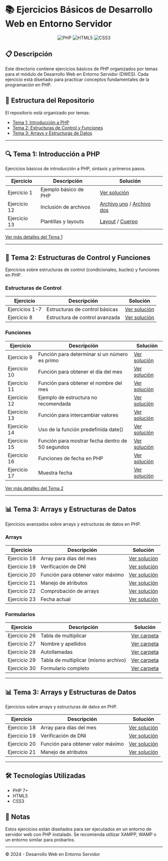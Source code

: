# 📚 Ejercicios Básicos de Desarrollo Web en Entorno Servidor

<div align="center">
  <img src="https://img.shields.io/badge/PHP-777BB4?style=for-the-badge&logo=php&logoColor=white" alt="PHP"/>
  <img src="https://img.shields.io/badge/HTML5-E34F26?style=for-the-badge&logo=html5&logoColor=white" alt="HTML5"/>
  <img src="https://img.shields.io/badge/CSS3-1572B6?style=for-the-badge&logo=css3&logoColor=white" alt="CSS3"/>
</div>

## 📋 Descripción

Este directorio contiene ejercicios básicos de PHP organizados por temas para el módulo de Desarrollo Web en Entorno Servidor (DWES). Cada ejercicio está diseñado para practicar conceptos fundamentales de la programación en PHP.

## 📂 Estructura del Repositorio

El repositorio está organizado por temas:

- [Tema 1: Introducción a PHP](#tema-1-introducción-a-php)
- [Tema 2: Estructuras de Control y Funciones](#tema-2-estructuras-de-control-y-funciones)
- [Tema 3: Arrays y Estructuras de Datos](#tema-3-arrays-y-estructuras-de-datos)

---

## 🔍 Tema 1: Introducción a PHP

Ejercicios básicos de introducción a PHP, sintaxis y primeros pasos.

| Ejercicio | Descripción | Solución |
|-----------|-------------|----------|
| Ejercicio 1 | Ejemplo básico de PHP | [Ver solución](./T1/ejemp1.php) |
| Ejercicio 12 | Inclusión de archivos | [Archivo uno](./T1/Ejercicio12/uno.php) / [Archivo dos](./T1/Ejercicio12/dos.php) |
| Ejercicio 13 | Plantillas y layouts | [Layout](./T1/Ejercicio13/layout.php) / [Cuerpo](./T1/Ejercicio13/cuerpo.php) |

[Ver más detalles del Tema 1](./T1/README.md)

---

## 🔄 Tema 2: Estructuras de Control y Funciones

Ejercicios sobre estructuras de control (condicionales, bucles) y funciones en PHP.

### Estructuras de Control

| Ejercicio | Descripción | Solución |
|-----------|-------------|----------|
| Ejercicios 1-7 | Estructuras de control básicas | [Ver solución](./T2/01_EstructuraDeControl/02_E1-E7.php) |
| Ejercicio 8 | Estructura de control avanzada | [Ver solución](./T2/01_EstructuraDeControl/02_E8.php) |

### Funciones

| Ejercicio | Descripción | Solución |
|-----------|-------------|----------|
| Ejercicio 9 | Función para determinar si un número es primo | [Ver solución](./T2/02_Funciones/09_EsPrimo.php) |
| Ejercicio 10 | Función para obtener el día del mes | [Ver solución](./T2/02_Funciones/10_diaMes.php) |
| Ejercicio 11 | Función para obtener el nombre del mes | [Ver solución](./T2/02_Funciones/11_NombreMes.php) |
| Ejercicio 12 | Ejemplo de estructura no recomendada | [Ver solución](./T2/02_Funciones/12_FEstNoSeDebeHacer.php) |
| Ejercicio 13 | Función para intercambiar valores | [Ver solución](./T2/02_Funciones/13_Intercambia(v1,v2).php) |
| Ejercicio 14 | Uso de la función predefinida date() | [Ver solución](./T2/02_Funciones/14_predefinida_date.php) |
| Ejercicio 15 | Función para mostrar fecha dentro de 50 segundos | [Ver solución](./T2/02_Funciones/15_MuestraDentroDe50s.php) |
| Ejercicio 16 | Funciones de fecha en PHP | [Ver solución](./T2/02_Funciones/16_functiones_fecha.php) |
| Ejercicio 17 | Muestra fecha | [Ver solución](./T2/02_Funciones/17_muetraFecha.php) |

[Ver más detalles del Tema 2](./T2/README.md)

---

## 📊 Tema 3: Arrays y Estructuras de Datos

Ejercicios avanzados sobre arrays y estructuras de datos en PHP.

### Arrays

| Ejercicio | Descripción | Solución |
|-----------|-------------|----------|
| Ejercicio 18 | Array para días del mes | [Ver solución](./T2/03_Arrays/18_DiaMes.php) |
| Ejercicio 19 | Verificación de DNI | [Ver solución](./T2/03_Arrays/19_verificaDNI.php) |
| Ejercicio 20 | Función para obtener valor máximo | [Ver solución](./T2/03_Arrays/20_valorMaximo.php) |
| Ejercicio 21 | Manejo de atributos | [Ver solución](./T2/03_Arrays/21_Atributos.php) |
| Ejercicio 22 | Comprobación de arrays | [Ver solución](./T2/03_Arrays/22_ComprobarArray.php) |
| Ejercicio 23 | Fecha actual | [Ver solución](./T2/03_Arrays/23_FechaActual.php) |

### Formularios

| Ejercicio | Descripción | Solución |
|-----------|-------------|----------|
| Ejercicio 26 | Tabla de multiplicar | [Ver carpeta](./T2/04_Formularios/26_muestraTablaMultiplicar/) |
| Ejercicio 27 | Nombre y apellidos | [Ver carpeta](./T2/04_Formularios/27_NombreYApellidos/) |
| Ejercicio 28 | Autollamadas | [Ver carpeta](./T2/04_Formularios/28_Autollamadas/) |
| Ejercicio 29 | Tabla de multiplicar (mismo archivo) | [Ver carpeta](./T2/04_Formularios/29_TablaMultiplicarMismo/) |
| Ejercicio 30 | Formulario completo | [Ver carpeta](./T2/04_Formularios/30_Formulario/) |

---

## 📊 Tema 3: Arrays y Estructuras de Datos

Ejercicios sobre arrays y estructuras de datos en PHP.

| Ejercicio | Descripción | Solución |
|-----------|-------------|----------|
| Ejercicio 18 | Array para días del mes | [Ver solución](./T2/03_Arrays/18_DiaMes.php) |
| Ejercicio 19 | Verificación de DNI | [Ver solución](./T2/03_Arrays/19_verificaDNI.php) |
| Ejercicio 20 | Función para obtener valor máximo | [Ver solución](./T2/03_Arrays/20_valorMaximo.php) |
| Ejercicio 21 | Manejo de atributos | [Ver solución](./T2/03_Arrays/21_Atributos.php) |

---

## 🛠️ Tecnologías Utilizadas

- PHP 7+
- HTML5
- CSS3

## 📝 Notas

Estos ejercicios están diseñados para ser ejecutados en un entorno de servidor web con PHP instalado. Se recomienda utilizar XAMPP, WAMP o un entorno similar para probarlos.

---

© 2024 - Desarrollo Web en Entorno Servidor